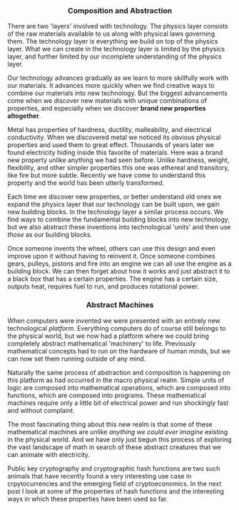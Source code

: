 <center><h3>Composition and Abstraction</h3></center>

There are two 'layers' involved with technology. The physics layer consists of the raw materials available to us along with physical laws governing them. The technology layer is everything we build on top of the physics layer. What we can create in the technology layer is limited by the physics layer, and further limited by our incomplete understanding of the physics layer.

Our technology advances gradually as we learn to more skillfully work with our materials. It advances more quickly when we find creative ways to combine our materials into new technology. But the biggest advancements come when we discover new materials with unique combinations of properties, and especially when we discover **brand new properties altogether**.

Metal has properties of hardness, ductility, malleability, and electrical conductivity. When we discovered metal we noticed its obvious physical properties and used them to great effect. Thousands of years later we found electricity hiding inside this favorite of materials. Here was a brand new property unlike anything we had seen before. Unlike hardness, weight, flexibility, and other simpler properties this one was ethereal and transitory, like fire but more subtle. Recently we have come to understand this property and the world has been utterly transformed.

Each time we discover new properties, or better understand old ones we expand the physics layer that our technology can be built upon, we gain new building blocks. In the technology layer a similar process occurs. We find ways to combine the fundamental building blocks into new technology, but we also abstract these inventions into technological 'units' and then use *those* as our building blocks.

Once someone invents the wheel, others can use this design and even improve upon it without having to reinvent it. Once someone combines gears, pulleys, pistons and fire into an engine we can all use the engine as a building block. We can then forget about how it works and just abstract it to a black box that has a certain properties. The engine has a certain size, outputs heat, requires fuel to run, and produces rotational power.

<center><h3>Abstract Machines</h3></center>

When computers were invented we were presented with an entirely new technological *platform*. Everything computers do of course still belongs to the physical world, but we now had a platform where we could bring completely abstract mathematical 'machinery' to life. Previously mathematical concepts had to run on the hardware of human minds, but we can now set them running outside of any mind.

Naturally the same process of abstraction and composition is happening on this platform as had occurred in the macro physical realm. Simple units of logic are composed into mathematical operations, which are composed into functions, which are composed into programs. These mathematical machines require only a little bit of electrical power and run shockingly fast and without complaint.

The most fascinating thing about this new realm is that some of these mathematical machines are unlike *anything we could ever imagine* existing in the physical world. And we have only just begun this process of exploring the vast landscape of math in search of these abstract creatures that we can animate with electricity.

Public key cryptography and cryptographic hash functions are two such animals that have recently found a very interesting use case in crpytocurrencies and the emerging field of cryptoeconomics. In the next post I look at some of the properties of hash functions and the interesting ways in which these properties have been used so far.
